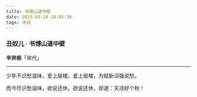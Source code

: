 ```yaml
---
title: 书博山道中壁
date: 2023-03-16 18:05:36
tags: 诗词
---
```


### 丑奴儿 · 书博山道中壁

**辛弃疾**「宋代」

---

少年不识愁滋味，爱上层楼。爱上层楼，为赋新词强说愁。

而今尽识愁滋味，欲说还休。欲说还休，却道：天凉好个秋！
